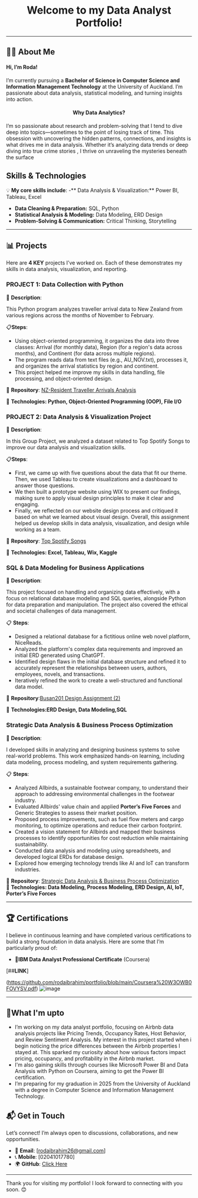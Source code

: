 <h1 align="center">Welcome to my Data Analyst Portfolio!</h1>

---
## 👩‍💻 About Me
#### Hi, I’m Roda!

I’m currently pursuing a **Bachelor of Science in Computer Science and Information Management Technology** at the University of Auckland. I’m passionate about data analysis, statistical modeling, and turning insights into action.
<h4 align="center">Why Data Analytics?</h4>

I’m so passionate about research and problem-solving that I tend to dive deep into topics—sometimes to the point of losing track of time. This obsession with uncovering the hidden patterns, connections, and insights is what drives me in data analysis. Whether it’s analyzing data trends or deep diving into true crime stories , I thrive on unraveling the mysteries beneath the surface

## Skills & Technologies

💡 **My core skills include**:
-** Data Analysis & Visualization:** Power BI, Tableau, Excel
- **Data Cleaning & Preparation:** SQL, Python
- **Statistical Analysis & Modeling:** Data Modeling, ERD Design
- **Problem-Solving & Communication:** Critical Thinking, Storytelling
---

## 📊 Projects
Here are **4 KEY** projects I’ve worked on. Each of these demonstrates my skills in data analysis, visualization, and reporting.


### PROJECT 1: Data Collection with Python
 
📝 **Description**: 

This Python program analyzes traveller arrival data to New Zealand from various regions across the months of November to February.

📋**Steps**:
- Using object-oriented programming, it organizes the data into three classes: Arrival (for monthly data), Region (for a region's data across months), and Continent (for data across multiple regions).
- The program reads data from text files (e.g., AU_NOV.txt), processes it, and organizes the arrival statistics by region and continent.
- This project helped me improve my skills in data handling, file processing, and object-oriented design. 

📂 **Repository**: [NZ-Resident Traveller Arrivals Analysis](https://github.com/rodaibrahim/portfolio/blob/main/NZ-Resident%20Traveller%20Arrivals%20Analysis.ipynb)

🔧 **Technologies: Python, Object-Oriented Programming (OOP), File I/O**

### PROJECT 2: Data Analysis & Visualization Project 
 
 📝 **Description**:
 
In this Group Project, we analyzed a dataset related to Top Spotify Songs to improve our data analysis and visualization skills. 
 
 📋**Steps**:
- First, we came up with five questions about the data that fit our theme. Then, we used Tableau to create visualizations and a dashboard to answer those questions.
- We then built a prototype website using WIX to present our findings, making sure to apply visual design principles to make it clear and engaging.
-  Finally, we reflected on our website design process and critiqued it based on what we learned about visual design. Overall, this assignment helped us develop skills in data analysis, visualization, and design while working as a team.
  
📂 **Repository**: [Top Spotify Songs](https://github.com/rodaibrahim/portfolio/blob/main/Top%20Spotify%20Songs.pdf)

🔧 **Technologies: Excel, Tableau, Wix, Kaggle**

### SQL & Data Modeling for Business Applications
   
📝 **Description**:  

This project focused on handling and organizing data effectively, with a focus on relational database modeling and SQL queries, alongside Python for data preparation and manipulation. The project also covered the ethical and societal challenges of data management.

📋 **Steps**:  
- Designed a relational database for a fictitious online web novel platform, NiceReads.
- Analyzed the platform's complex data requirements and improved an initial ERD generated using ChatGPT.
- Identified design flaws in the initial database structure and refined it to accurately represent the relationships between users, authors, employees, novels, and transactions.
- Iteratively refined the work to create a well-structured and functional data model.

📂 **Repository**:[Busan201 Design Assignment (2)](https://github.com/rodaibrahim/portfolio/blob/main/Busan201%20Design%20Assignment%20(2).pdf)

🔧 **Technologies:ERD Design, Data Modeling,SQL**
   
### Strategic Data Analysis & Business Process Optimization

📝 **Description**:  

I developed skills in analyzing and designing business systems to solve real-world problems. This work emphasized hands-on learning, including data modeling, process modeling, and system requirements gathering.

📋 **Steps**:  
- Analyzed Allbirds, a sustainable footwear company, to understand their approach to addressing environmental challenges in the footwear industry.
- Evaluated Allbirds' value chain and applied **Porter’s Five Forces** and Generic Strategies to assess their market position.
- Proposed process improvements, such as fuel flow meters and cargo monitoring, to optimize operations and reduce their carbon footprint.
- Created a vision statement for Allbirds and mapped their business processes to identify opportunities for cost reduction while maintaining sustainability.
- Conducted data analysis and modeling using spreadsheets, and developed logical ERDs for database design.
- Explored how emerging technology trends like AI and IoT can transform industries.

📂 **Repository**: [Strategic Data Analysis & Business Process Optimization](https://github.com/rodaibrahim/portfolio/blob/main/Allbirds-Sustainable-Footwear.doc)  
🔧 **Technologies: Data Modeling, Process Modeling, ERD Design, AI, IoT, Porter’s Five Forces**

---

## 🏆 Certifications

I believe in continuous learning and have completed various certifications to build a strong foundation in data analysis. Here are some that I’m particularly proud of:

- **📜IBM Data Analyst Professional Certificate** (Coursera)          

[##**LINK**]

(https://github.com/rodaibrahim/portfolio/blob/main/Coursera%20W3OWB0FOVYSV.pdf)
![image](https://github.com/user-attachments/assets/fc019141-80b2-4823-9b3e-70e6fdc35597)

---
## 🚀What I'm upto
- I’m working on my data analyst portfolio, focusing on Airbnb data analysis projects like Pricing Trends, Occupancy Rates, Host Behavior, and Review Sentiment Analysis. My interest in this project started when i begin noticing the price differences between the Airbnb properties I stayed at. This sparked my curiosity about how various factors impact pricing, occupancy, and profitability in the Airbnb market.
- I'm also gaining skills through courses like Microsoft Power BI and Data Analysis with Python on Coursera, aiming to get the Power BI certification.
- I’m preparing for my graduation in 2025 from the University of Auckland with a degree in Computer Science and Information Management Technology.

## 📬 Get in Touch

Let’s connect! I’m always open to discussions, collaborations, and new opportunities.

- 📧 **Email**: [rodaibrahim26@gmail.com]
- 📞 **Mobile**: [02041017780]
- 🌍 **GitHub**: [Click Here](https://github.com/rodaibrahim/portfolio/)

---

Thank you for visiting my portfolio! I look forward to connecting with you soon. 😊
